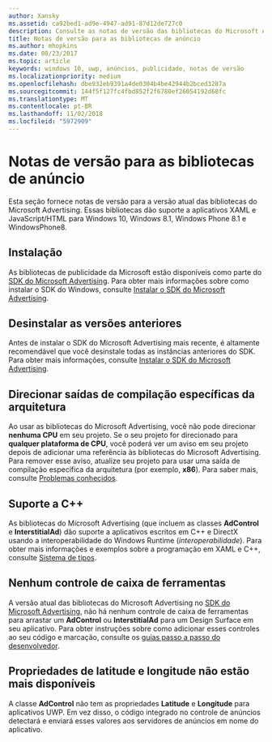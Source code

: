 ```yaml
---
author: Xansky
ms.assetid: ca92bed1-ad9e-4947-ad91-87d12de727c0
description: Consulte as notas de versão das bibliotecas do Microsoft Advertising.
title: Notas de versão para as bibliotecas de anúncio
ms.author: mhopkins
ms.date: 08/23/2017
ms.topic: article
keywords: windows 10, uwp, anúncios, publicidade, notas de versão
ms.localizationpriority: medium
ms.openlocfilehash: dbe932eb9391a4de0304b4be42944b2bced3287a
ms.sourcegitcommit: 144f5f127fc4fbd852f2f6780ef26054192d68fc
ms.translationtype: MT
ms.contentlocale: pt-BR
ms.lasthandoff: 11/02/2018
ms.locfileid: "5972909"
---
```

# <a name="release-notes-for-the-advertising-libraries"></a>Notas de versão para as bibliotecas de anúncio




Esta seção fornece notas de versão para a versão atual das bibliotecas do Microsoft Advertising. Essas bibliotecas dão suporte a aplicativos XAML e JavaScript/HTML para Windows 10, Windows 8.1, Windows Phone 8.1 e WindowsPhone8.

## <a name="installation"></a>Instalação


As bibliotecas de publicidade da Microsoft estão disponíveis como parte do [SDK do Microsoft Advertising](http://aka.ms/ads-sdk-uwp). Para obter mais informações sobre como instalar o SDK do Windows, consulte [Instalar o SDK do Microsoft Advertising](install-the-microsoft-advertising-libraries.md).

## <a name="uninstall-previous-versions"></a>Desinstalar as versões anteriores

Antes de instalar o SDK do Microsoft Advertising mais recente, é altamente recomendável que você desinstale todas as instâncias anteriores do SDK. Para obter mais informações, consulte [Instalar o SDK do Microsoft Advertising](install-the-microsoft-advertising-libraries.md).

## <a name="target-architecture-specific-build-outputs"></a>Direcionar saídas de compilação específicas da arquitetura

Ao usar as bibliotecas do Microsoft Advertising, você não pode direcionar **nenhuma CPU** em seu projeto. Se o seu projeto for direcionado para **qualquer plataforma de CPU**, você poderá ver um aviso em seu projeto depois de adicionar uma referência às bibliotecas do Microsoft Advertising. Para remover esse aviso, atualize seu projeto para usar uma saída de compilação específica da arquitetura (por exemplo, **x86**). Para saber mais, consulte [Problemas conhecidos](known-issues-for-the-advertising-libraries.md).

## <a name="c-support"></a>Suporte a C++

As bibliotecas do Microsoft Advertising (que incluem as classes **AdControl** e **InterstitialAd**) dão suporte a aplicativos escritos em C++ e DirectX usando a interoperabilidade do Windows Runtime (*interoperabilidade*). Para obter mais informações e exemplos sobre a programação em XAML e C++, consulte [Sistema de tipos](https://docs.microsoft.com/cpp/cppcx/type-system-c-cx).

## <a name="no-toolbox-control"></a>Nenhum controle de caixa de ferramentas

A versão atual das bibliotecas do Microsoft Advertising no [SDK do Microsoft Advertising](http://aka.ms/ads-sdk-uwp), não há nenhum controle de caixa de ferramentas para arrastar um **AdControl** ou **InterstitialAd** para um Design Surface em seu aplicativo. Para obter instruções sobre como adicionar esses controles ao seu código e marcação, consulte os [guias passo a passo do desenvolvedor](developer-walkthroughs.md).

## <a name="latitude-and-longitude-properties-no-longer-available"></a>Propriedades de latitude e longitude não estão mais disponíveis

A classe **AdControl** não tem as propriedades **Latitude** e **Longitude** para aplicativos UWP. Em vez disso, o código integrado no controle de anúncios detectará e enviará esses valores aos servidores de anúncios em nome do aplicativo.


 

 
